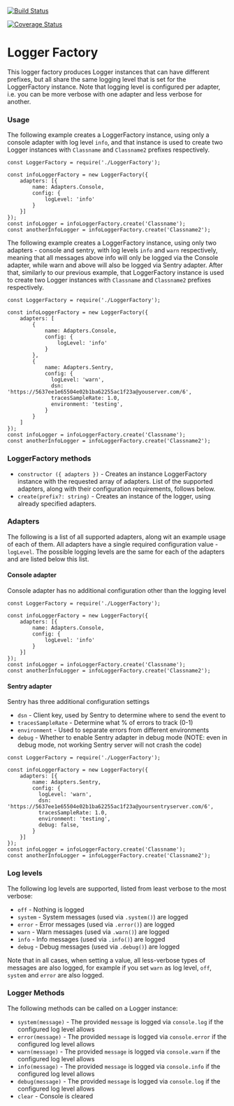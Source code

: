 [![Build Status](https://travis-ci.org/LuckboxGG/logger-factory.svg?branch=master)](https://travis-ci.org/LuckboxGG/logger-factory)

[![Coverage Status](https://coveralls.io/repos/github/LuckboxGG/logger-factory/badge.svg?branch=master)](https://coveralls.io/github/LuckboxGG/logger-factory?branch=master)

# Logger Factory

This logger factory produces Logger instances that can have different prefixes,
but all share the same logging level that is set for the LoggerFactory instance. 
Note that logging level is configured per adapter, i.e. you can be more verbose with one adapter
and less verbose for another.

### Usage

The following example creates a LoggerFactory instance, using only a console adapter with log level `info`,
and that instance is used to create two Logger instances with `Classname` and `Classname2` prefixes respectively.

```
const LoggerFactory = require('./LoggerFactory');

const infoLoggerFactory = new LoggerFactory({
    adapters: [{
        name: Adapters.Console,
        config: {
            logLevel: 'info'
        }
    }]
});
const infoLogger = infoLoggerFactory.create('Classname');
const anotherInfoLogger = infoLoggerFactory.create('Classname2');
```

The following example creates a LoggerFactory instance, using only two adapters - console and sentry, with log levels `info` and `warn` respectively,
meaning that all messages above info will only be logged via the Console adapter, while warn and above will also be logged via Sentry adapter.
After that, similarly to our previous example, that LoggerFactory instance is used to create two Logger instances with `Classname` and `Classname2` prefixes respectively.

```
const LoggerFactory = require('./LoggerFactory');

const infoLoggerFactory = new LoggerFactory({
    adapters: [
        {
            name: Adapters.Console,
            config: {
                logLevel: 'info'
            }
        },
        {
            name: Adapters.Sentry,
            config: {
              logLevel: 'warn',
              dsn: 'https://5637ee1e65504e02b1ba62255ac1f23a@youserver.com/6',
              tracesSampleRate: 1.0,
              environment: 'testing',
            }
        }
    ]
});
const infoLogger = infoLoggerFactory.create('Classname');
const anotherInfoLogger = infoLoggerFactory.create('Classname2');
```

### LoggerFactory methods

- `constructor ({ adapters })` - Creates an instance LoggerFactory instance with the requested array of adapters. List of the supported adapters,
  along with their configuration requirements, follows below.
- `create(prefix?: string)` - Creates an instance of the logger, using already specified adapters.

### Adapters

The following is a list of all supported adapters, along wit an example usage of each of them. 
All adapters have a single required configuration value - `logLevel`. 
The possible logging levels are the same for each of the adapters and are listed below this list.

#### Console adapter

Console adapter has no additional configuration other than the logging level

```
const LoggerFactory = require('./LoggerFactory');

const infoLoggerFactory = new LoggerFactory({
    adapters: [{
        name: Adapters.Console,
        config: {
            logLevel: 'info'
        }
    }]
});
const infoLogger = infoLoggerFactory.create('Classname');
const anotherInfoLogger = infoLoggerFactory.create('Classname2');
```

#### Sentry adapter

Sentry has three additional configuration settings

- `dsn` - Client key, used by Sentry to determine where to send the event to
- `tracesSampleRate` - Determine what % of errors to track (0-1)
- `environment` - Used to separate errors from different environments
- `debug` - Whether to enable Sentry adapter in debug mode (NOTE: even in debug mode, not working Sentry server
  will not crash the code)

```
const LoggerFactory = require('./LoggerFactory');

const infoLoggerFactory = new LoggerFactory({
    adapters: [{
        name: Adapters.Sentry,
        config: {
          logLevel: 'warn',
          dsn: 'https://5637ee1e65504e02b1ba62255ac1f23a@yoursentryserver.com/6',
          tracesSampleRate: 1.0,
          environment: 'testing',
          debug: false,
        }
    }]
});
const infoLogger = infoLoggerFactory.create('Classname');
const anotherInfoLogger = infoLoggerFactory.create('Classname2');
```

### Log levels

The following log levels are supported, listed from least verbose to the most verbose:

- `off` - Nothing is logged
- `system` - System messages (used via `.system()`) are logged
- `error` - Error messages (used via `.error()`) are logged
- `warn` - Warn messages (used via `.warn()`) are logged
- `info` - Info messages (used via `.info()`) are logged
- `debug` - Debug messages (used via `.debug()`) are logged

Note that in all cases, when setting a value, all less-verbose types of messages are also logged,
for example if you set `warn` as log level, `off`, `system` and `error` are also logged.

### Logger Methods

The following methods can be called on a Logger instance:

- `system(message)` - The provided `message` is logged via `console.log` if the configured log level allows
- `error(message)` - The provided `message` is logged via `console.error` if the configured log level allows
- `warn(message)` - The provided `message` is logged via `console.warn` if the configured log level allows
- `info(message)` - The provided `message` is logged via `console.info` if the configured log level allows
- `debug(message)` - The provided `message` is logged via `console.log` if the configured log level allows
- `clear` - Console is cleared

